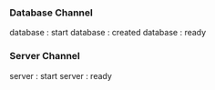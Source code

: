
### Database Channel
database : start
database : created
database : ready       

### Server Channel
server : start
server : ready
